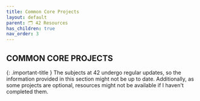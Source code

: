 ```yaml
---
title: Common Core Projects
layout: default
parent: 🗂️ 42 Resources
has_children: true
nav_order: 3
---
```


## **COMMON CORE PROJECTS**

{: .important-title }
The subjects at 42 undergo regular updates, so the information provided in this section might not be up to date. Additionally, as some projects are optional, resources might not be available if I haven't completed them.